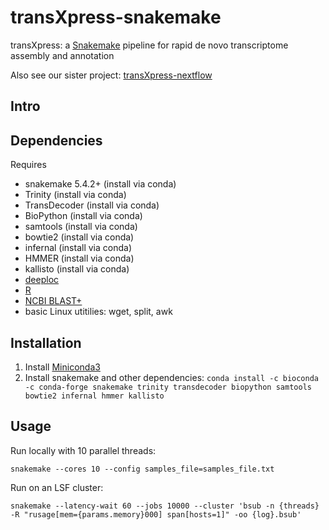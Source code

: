 # transXpress-snakemake
transXpress: a [Snakemake](https://snakemake.readthedocs.io/en/stable/) pipeline for rapid de novo transcriptome assembly and annotation

Also see our sister project: [transXpress-nextflow](https://github.com/transXpress/transXpress-nextflow)

## Intro

## Dependencies

Requires
* snakemake 5.4.2+ (install via conda)
* Trinity (install via conda)
* TransDecoder (install via conda)
* BioPython (install via conda)
* samtools (install via conda)
* bowtie2 (install via conda)
* infernal (install via conda)
* HMMER (install via conda)
* kallisto (install via conda)
* [deeploc](http://www.cbs.dtu.dk/cgi-bin/nph-sw_request?deeploc)
* [R](https://www.r-project.org)
* [NCBI BLAST+](ftp://ftp.ncbi.nlm.nih.gov/blast/executables/blast+/LATEST/)
* basic Linux utitilies: wget, split, awk

## Installation

1. Install [Miniconda3](https://conda.io/en/latest/miniconda.html)
2. Install snakemake and other dependencies:
```conda install -c bioconda -c conda-forge snakemake trinity transdecoder biopython samtools bowtie2 infernal hmmer kallisto```

## Usage

Run locally with 10 parallel threads:
~~~~
snakemake --cores 10 --config samples_file=samples_file.txt
~~~~

Run on an LSF cluster:
~~~~
snakemake --latency-wait 60 --jobs 10000 --cluster 'bsub -n {threads} -R "rusage[mem={params.memory}000] span[hosts=1]" -oo {log}.bsub'
~~~~

